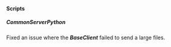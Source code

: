 
#### Scripts

##### CommonServerPython

Fixed an issue where the ***BaseClient*** failed to send a large files.
